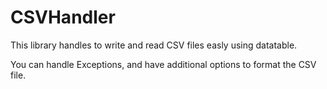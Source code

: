 # CSVHandler

This library handles to write and read CSV files easly using datatable.

You can handle Exceptions, and have additional options to format the CSV file.
